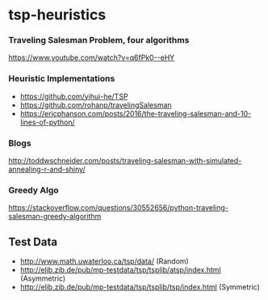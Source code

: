 # tsp-heuristics

### Traveling Salesman Problem, four algorithms
https://www.youtube.com/watch?v=q6fPk0--eHY

### Heuristic Implementations
 - https://github.com/yihui-he/TSP
 - https://github.com/rohanp/travelingSalesman
 - https://ericphanson.com/posts/2016/the-traveling-salesman-and-10-lines-of-python/

### Blogs
http://toddwschneider.com/posts/traveling-salesman-with-simulated-annealing-r-and-shiny/

### Greedy Algo
https://stackoverflow.com/questions/30552656/python-traveling-salesman-greedy-algorithm

## Test Data
 - http://www.math.uwaterloo.ca/tsp/data/ (Random)
 - http://elib.zib.de/pub/mp-testdata/tsp/tsplib/atsp/index.html (Asymmetric) 
 - http://elib.zib.de/pub/mp-testdata/tsp/tsplib/tsp/index.html (Symmetric)
